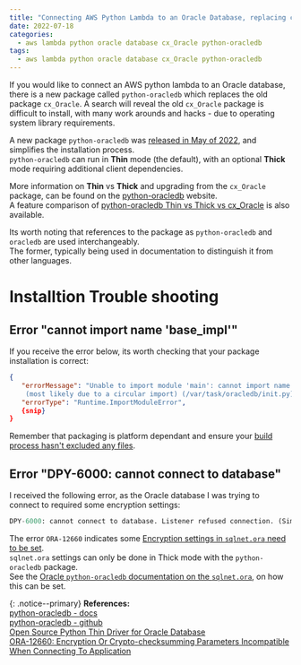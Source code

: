 ```yaml
---
title: "Connecting AWS Python Lambda to an Oracle Database, replacing cx_Oracle with python-oracledb"
date: 2022-07-18
categories:
  - aws lambda python oracle database cx_Oracle python-oracledb
tags:
  - aws lambda python oracle database cx_Oracle python-oracledb
---
```


If you would like to connect an AWS python lambda to an Oracle database, there is a new package called `python-oracledb` which replaces the old package `cx_Oracle`.
A search will reveal the old `cx_Oracle` package is difficult to install, with many work arounds and hacks - due to operating system library requirements.

A new package `python-oracledb` was [released in May of 2022](https://python-oracledb.readthedocs.io/en/latest/release_notes.html#releasenotes), and simplifies the installation process.  
`python-oracledb` can run in **Thin** mode (the default), with an optional **Thick** mode requiring additional client dependencies.

More information on **Thin** vs **Thick** and upgrading from the `cx_Oracle` package, can be found on the [python-oracledb](https://python-oracledb.readthedocs.io/en/latest/user_guide/installation.html) website.  
A feature comparison of [python-oracledb Thin vs Thick vs cx_Oracle](https://python-oracledb.readthedocs.io/en/latest/user_guide/appendix_a.html#featuresummary) is also available.

Its worth noting that references to the package as `python-oracledb` and `oracledb` are used interchangeably.  
The former, typically being used in documentation to distinguish it from other languages.

# Installtion Trouble shooting

## Error "cannot import name 'base_impl'"
If you receive the error below, its worth checking that your package installation is correct:  
```json
{
   "errorMessage": "Unable to import module 'main': cannot import name 'base_impl' from partially initialized module 'oracledb'
    (most likely due to a circular import) (/var/task/oracledb/init.py)",
   "errorType": "Runtime.ImportModuleError",
   {snip}
}
```
Remember that packaging is platform dependant and ensure your [build process hasn't excluded any files](https://github.com/oracle/python-oracledb/discussions/32).

## Error "DPY-6000: cannot connect to database"
I received the following error, as the Oracle database I was trying to connect to required some encryption settings:
```python
DPY-6000: cannot connect to database. Listener refused connection. (Similar to ORA-12660)
```
The error `ORA-12660` indicates some [Encryption settings in `sqlnet.ora` need to be set](https://support.oracle.com/knowledge/Middleware/2395707_1.html).  
`sqlnet.ora` settings can only be done in Thick mode with the `python-oracledb` package.  
See the [Oracle `python-oracledb` documentation on the `sqlnet.ora`](https://python-oracledb.readthedocs.io/en/latest/user_guide/initialization.html#optional-oracle-net-configuration-files), on how this can be set.  


{: .notice--primary}
<strong>References:</strong>  
[python-oracledb - docs](https://python-oracledb.readthedocs.io/en/latest/user_guide/installation.html)  
[python-oracledb - github](https://oracle.github.io/python-oracledb)  
[Open Source Python Thin Driver for Oracle Database](https://levelup.gitconnected.com/open-source-python-thin-driver-for-oracle-database-e82aac7ecf5a)  
[ORA-12660: Encryption Or Crypto-checksumming Parameters Incompatible When Connecting To Application](https://support.oracle.com/knowledge/Middleware/2395707_1.html)